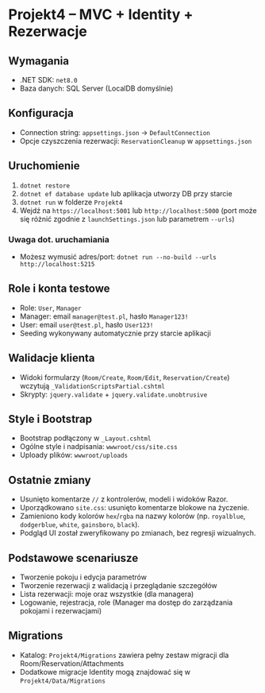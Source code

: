 # Projekt4 – MVC + Identity + Rezerwacje

## Wymagania
- .NET SDK: `net8.0`
- Baza danych: SQL Server (LocalDB domyślnie)

## Konfiguracja
- Connection string: `appsettings.json` → `DefaultConnection`
- Opcje czyszczenia rezerwacji: `ReservationCleanup` w `appsettings.json`

## Uruchomienie
1. `dotnet restore`
2. `dotnet ef database update` lub aplikacja utworzy DB przy starcie
3. `dotnet run` w folderze `Projekt4`
4. Wejdź na `https://localhost:5001` lub `http://localhost:5000` (port może się różnić zgodnie z `launchSettings.json` lub parametrem `--urls`)

### Uwaga dot. uruchamiania
- Możesz wymusić adres/port: `dotnet run --no-build --urls http://localhost:5215`

## Role i konta testowe
- Role: `User`, `Manager`
- Manager: email `manager@test.pl`, hasło `Manager123!`
- User: email `user@test.pl`, hasło `User123!`
- Seeding wykonywany automatycznie przy starcie aplikacji

## Walidacje klienta
- Widoki formularzy (`Room/Create`, `Room/Edit`, `Reservation/Create`) wczytują `_ValidationScriptsPartial.cshtml`
- Skrypty: `jquery.validate` + `jquery.validate.unobtrusive`

## Style i Bootstrap
- Bootstrap podłączony w `_Layout.cshtml`
- Ogólne style i nadpisania: `wwwroot/css/site.css`
- Uploady plików: `wwwroot/uploads`

## Ostatnie zmiany
- Usunięto komentarze `//` z kontrolerów, modeli i widoków Razor.
- Uporządkowano `site.css`: usunięto komentarze blokowe na życzenie.
- Zamieniono kody kolorów `hex`/`rgba` na nazwy kolorów (np. `royalblue`, `dodgerblue`, `white`, `gainsboro`, `black`).
- Podgląd UI został zweryfikowany po zmianach, bez regresji wizualnych.

## Podstawowe scenariusze
- Tworzenie pokoju i edycja parametrów
- Tworzenie rezerwacji z walidacją i przeglądanie szczegółów
- Lista rezerwacji: moje oraz wszystkie (dla managera)
- Logowanie, rejestracja, role (Manager ma dostęp do zarządzania pokojami i rezerwacjami)

## Migrations
- Katalog: `Projekt4/Migrations` zawiera pełny zestaw migracji dla Room/Reservation/Attachments
- Dodatkowe migracje Identity mogą znajdować się w `Projekt4/Data/Migrations`